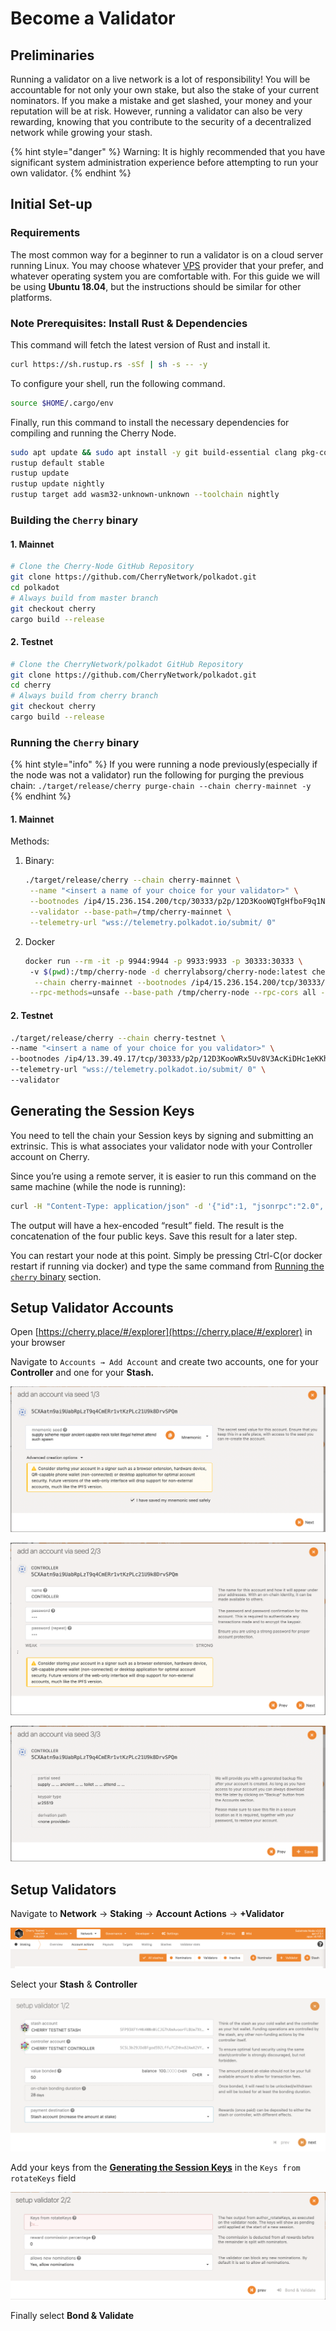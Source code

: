 # Become a Validator

## Preliminaries

Running a validator on a live network is a lot of responsibility! You will be accountable for not only your own stake, but also the stake of your current nominators. If you make a mistake and get slashed, your money and your reputation will be at risk. However, running a validator can also be very rewarding, knowing that you contribute to the security of a decentralized network while growing your stash.

{% hint style="danger" %}
Warning: It is highly recommended that you have significant system administration experience before attempting to run your own validator.
{% endhint %}

## Initial Set-up

### Requirements

The most common way for a beginner to run a validator is on a cloud server running Linux. You may choose whatever [VPS](https://wiki.polkadot.network/docs/maintain-guides-how-to-validate-polkadot#vps-list) provider that your prefer, and whatever operating system you are comfortable with. For this guide we will be using **Ubuntu 18.04**, but the instructions should be similar for other platforms.

### Note Prerequisites: Install Rust & Dependencies

This command will fetch the latest version of Rust and install it.

```bash
curl https://sh.rustup.rs -sSf | sh -s -- -y
```

To configure your shell, run the following command.

```bash
source $HOME/.cargo/env
```

Finally, run this command to install the necessary dependencies for compiling and running the Cherry Node.

```bash
sudo apt update && sudo apt install -y git build-essential clang pkg-config curl libssl-dev llvm libudev-dev
rustup default stable
rustup update
rustup update nightly
rustup target add wasm32-unknown-unknown --toolchain nightly
```

### Building the `Cherry` binary

#### 1. Mainnet

```bash
# Clone the Cherry-Node GitHub Repository
git clone https://github.com/CherryNetwork/polkadot.git
cd polkadot
# Always build from master branch
git checkout cherry
cargo build --release
```

#### 2. Testnet

```bash
# Clone the CherryNetwork/polkadot GitHub Repository
git clone https://github.com/CherryNetwork/polkadot.git
cd cherry
# Always build from cherry branch
git checkout cherry
cargo build --release
```

### Running the **`Cherry`** binary

{% hint style="info" %}
If you were running a node previously(especially if the node was not a validator) run the following for purging the previous chain: `./target/release/cherry purge-chain --chain cherry-mainnet -y`
{% endhint %}

#### 1. Mainnet

Methods:
1. Binary:
   ```bash
   ./target/release/cherry --chain cherry-mainnet \
	--name "<insert a name of your choice for your validator>" \
	--bootnodes /ip4/15.236.154.200/tcp/30333/p2p/12D3KooWQTgHfboF9q1Ni8q3vG3MVJL5RMxYxYJvLnw3z7P2Mejp \
	--validator --base-path=/tmp/cherry-mainnet \
	--telemetry-url "wss://telemetry.polkadot.io/submit/ 0"
   ```
2. Docker
   ```bash
   docker run --rm -it -p 9944:9944 -p 9933:9933 -p 30333:30333 \ 
	-v $(pwd):/tmp/cherry-node -d cherrylabsorg/cherry-node:latest cherry \
	 --chain cherry-mainnet --bootnodes /ip4/15.236.154.200/tcp/30333/p2p/12D3KooWQTgHfboF9q1Ni8q3vG3MVJL5RMxYxYJvLnw3z7P2Mejp \
	--rpc-methods=unsafe --base-path /tmp/cherry-node --rpc-cors all --rpc-external --ws-external --name "<insert a na me of your choice for your validator>"
   ```
#### 2. Testnet

```bash
./target/release/cherry --chain cherry-testnet \
--name "<insert a name of your choice for you validator>" \
--bootnodes /ip4/13.39.49.17/tcp/30333/p2p/12D3KooWRx5Uv8V3AcKiDHc1eKKhFBenmg7rJHnrFTpaiCtUomX9 \
--telemetry-url "wss://telemetry.polkadot.io/submit/ 0" \
--validator
```

## Generating the Session Keys

You need to tell the chain your Session keys by signing and submitting an extrinsic. This is what associates your validator node with your Controller account on Cherry.

Since you’re using a remote server, it is easier to run this command on the same machine (while the node is running):

```bash
curl -H "Content-Type: application/json" -d '{"id":1, "jsonrpc":"2.0", "method": "author_rotateKeys", "params":[]}' http://localhost:9933
```

The output will have a hex-encoded “result” field. The result is the concatenation of the four public keys. Save this result for a later step.

You can restart your node at this point. Simply be pressing Ctrl-C(or docker restart <CONTAINER ID> if running via docker) and type the same command from [Running the `cherry` binary](../../quickstart/installing-the-cherry-node.md) section.

## Setup Validator Accounts

Open [https://cherry.place/#/explorer](https://cherry.place/#/explorer) in your browser

Navigate to `Accounts → Add Account` and create two accounts, one for your **Controller** and one for your **Stash.**

![](<../../.gitbook/assets/image (12).png>)

![](<../../.gitbook/assets/image (8) (1).png>)

![](<../../.gitbook/assets/image (18) (1).png>)

## Setup Validators

Navigate to **Network** → **Staking** → **Account Actions** → **+Validator**

![](<../../.gitbook/assets/image (14) (1).png>)

Select your **Stash** & **Controller**

![](<../../.gitbook/assets/Screenshot 2022-11-17 at 8.33.14 PM.png>)

Add your keys from the [**Generating the Session Keys**](become-a-validator.md#generating-the-session-keys) in the `Keys from rotateKeys` field

![](<../../.gitbook/assets/image (2) (1).png>)

Finally select **Bond & Validate**
